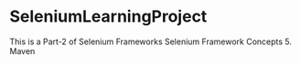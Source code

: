 # SeleniumLearningProject
This is a Part-2 of Selenium Frameworks
Selenium Framework Concepts
5. Maven
